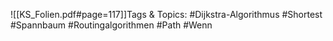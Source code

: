 
![[KS_Folien.pdf#page=117]]Tags & Topics:
   #Dijkstra-Algorithmus
   #Shortest
   #Spannbaum
   #Routingalgorithmen
   #Path
   #Wenn